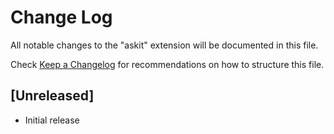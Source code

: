 # Change Log

All notable changes to the "askit" extension will be documented in this file.

Check [Keep a Changelog](http://keepachangelog.com/) for recommendations on how to structure this file.

## [Unreleased]

- Initial release